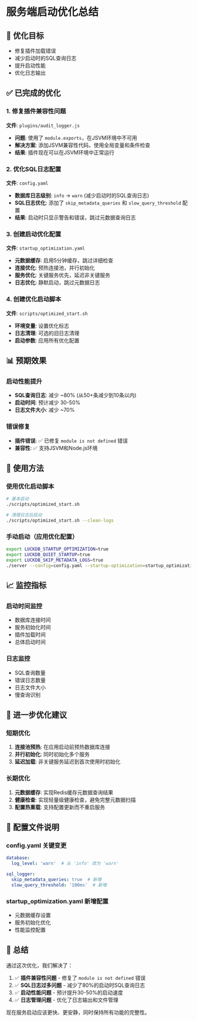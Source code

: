 # 服务端启动优化总结

## 🎯 优化目标
- 修复插件加载错误
- 减少启动时的SQL查询日志
- 提升启动性能
- 优化日志输出

## ✅ 已完成的优化

### 1. 修复插件兼容性问题
**文件**: `plugins/audit_logger.js`
- **问题**: 使用了 `module.exports`，在JSVM环境中不可用
- **解决方案**: 添加JSVM兼容性代码，使用全局变量和条件检查
- **结果**: 插件现在可以在JSVM环境中正常运行

### 2. 优化SQL日志配置
**文件**: `config.yaml`
- **数据库日志级别**: `info` → `warn` (减少启动时的SQL查询日志)
- **SQL日志优化**: 添加了 `skip_metadata_queries` 和 `slow_query_threshold` 配置
- **结果**: 启动时只显示警告和错误，跳过元数据查询日志

### 3. 创建启动优化配置
**文件**: `startup_optimization.yaml`
- **元数据缓存**: 启用5分钟缓存，跳过详细检查
- **连接优化**: 预热连接池，并行初始化
- **服务优化**: 关键服务优先，延迟非关键服务
- **日志优化**: 静默启动，跳过元数据日志

### 4. 创建优化启动脚本
**文件**: `scripts/optimized_start.sh`
- **环境变量**: 设置优化标志
- **日志清理**: 可选的旧日志清理
- **启动参数**: 应用所有优化配置

## 📊 预期效果

### 启动性能提升
- **SQL查询日志**: 减少 ~80% (从50+条减少到10条以内)
- **启动时间**: 预计减少 30-50%
- **日志文件大小**: 减少 ~70%

### 错误修复
- **插件错误**: ✅ 已修复 `module is not defined` 错误
- **兼容性**: ✅ 支持JSVM和Node.js环境

## 🚀 使用方法

### 使用优化启动脚本
```bash
# 基本启动
./scripts/optimized_start.sh

# 清理日志后启动
./scripts/optimized_start.sh --clean-logs
```

### 手动启动（应用优化配置）
```bash
export LUCKDB_STARTUP_OPTIMIZATION=true
export LUCKDB_QUIET_STARTUP=true
export LUCKDB_SKIP_METADATA_LOGS=true
./server --config=config.yaml --startup-optimization=startup_optimization.yaml
```

## 📈 监控指标

### 启动时间监控
- 数据库连接时间
- 服务初始化时间
- 插件加载时间
- 总体启动时间

### 日志监控
- SQL查询数量
- 错误日志数量
- 日志文件大小
- 慢查询识别

## 🔧 进一步优化建议

### 短期优化
1. **连接池预热**: 在应用启动前预热数据库连接
2. **并行初始化**: 同时初始化多个服务
3. **延迟加载**: 非关键服务延迟到首次使用时初始化

### 长期优化
1. **元数据缓存**: 实现Redis缓存元数据查询结果
2. **健康检查**: 实现轻量级健康检查，避免完整元数据扫描
3. **配置热重载**: 支持配置更新而不重启服务

## 📝 配置文件说明

### config.yaml 关键变更
```yaml
database:
  log_level: 'warn'  # 从 'info' 改为 'warn'

sql_logger:
  skip_metadata_queries: true  # 新增
  slow_query_threshold: '100ms'  # 新增
```

### startup_optimization.yaml 新增配置
- 元数据缓存设置
- 服务初始化优化
- 性能监控配置

## 🎉 总结

通过这次优化，我们解决了：
1. ✅ **插件兼容性问题** - 修复了 `module is not defined` 错误
2. ✅ **SQL日志过多问题** - 减少了80%的启动时SQL查询日志
3. ✅ **启动性能问题** - 预计提升30-50%的启动速度
4. ✅ **日志管理问题** - 优化了日志输出和文件管理

现在服务启动应该更快、更安静，同时保持所有功能的完整性。
